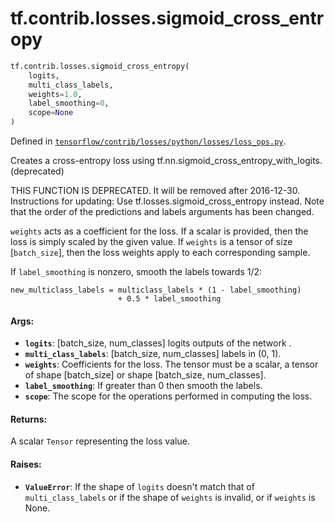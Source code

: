 <div itemscope itemtype="http://developers.google.com/ReferenceObject">
<meta itemprop="name" content="tf.contrib.losses.sigmoid_cross_entropy" />
<meta itemprop="path" content="Stable" />
</div>

# tf.contrib.losses.sigmoid_cross_entropy

``` python
tf.contrib.losses.sigmoid_cross_entropy(
    logits,
    multi_class_labels,
    weights=1.0,
    label_smoothing=0,
    scope=None
)
```



Defined in [`tensorflow/contrib/losses/python/losses/loss_ops.py`](/code/stable/tensorflow/contrib/losses/python/losses/loss_ops.py).

Creates a cross-entropy loss using tf.nn.sigmoid_cross_entropy_with_logits. (deprecated)

THIS FUNCTION IS DEPRECATED. It will be removed after 2016-12-30.
Instructions for updating:
Use tf.losses.sigmoid_cross_entropy instead. Note that the order of the predictions and labels arguments has been changed.

`weights` acts as a coefficient for the loss. If a scalar is provided,
then the loss is simply scaled by the given value. If `weights` is a
tensor of size [`batch_size`], then the loss weights apply to each
corresponding sample.

If `label_smoothing` is nonzero, smooth the labels towards 1/2:

    new_multiclass_labels = multiclass_labels * (1 - label_smoothing)
                            + 0.5 * label_smoothing

#### Args:

* <b>`logits`</b>: [batch_size, num_classes] logits outputs of the network .
* <b>`multi_class_labels`</b>: [batch_size, num_classes] labels in (0, 1).
* <b>`weights`</b>: Coefficients for the loss. The tensor must be a scalar, a tensor of
    shape [batch_size] or shape [batch_size, num_classes].
* <b>`label_smoothing`</b>: If greater than 0 then smooth the labels.
* <b>`scope`</b>: The scope for the operations performed in computing the loss.


#### Returns:

A scalar `Tensor` representing the loss value.


#### Raises:

* <b>`ValueError`</b>: If the shape of `logits` doesn't match that of
    `multi_class_labels` or if the shape of `weights` is invalid, or if
    `weights` is None.